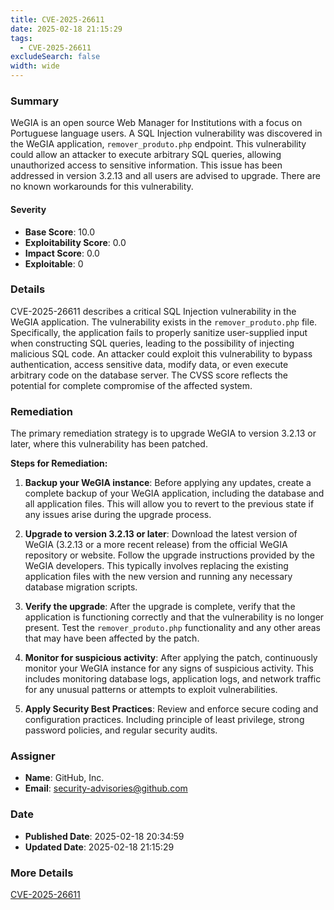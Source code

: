 ```yaml
---
title: CVE-2025-26611
date: 2025-02-18 21:15:29
tags:
  - CVE-2025-26611
excludeSearch: false
width: wide
---
```


### Summary
WeGIA is an open source Web Manager for Institutions with a focus on Portuguese language users. A SQL Injection vulnerability was discovered in the WeGIA application, `remover_produto.php` endpoint. This vulnerability could allow an attacker to execute arbitrary SQL queries, allowing unauthorized access to sensitive information. This issue has been addressed in version 3.2.13 and all users are advised to upgrade. There are no known workarounds for this vulnerability.

#### Severity
- **Base Score**: 10.0
- **Exploitability Score**: 0.0
- **Impact Score**: 0.0
- **Exploitable**: 0

### Details
CVE-2025-26611 describes a critical SQL Injection vulnerability in the WeGIA application. The vulnerability exists in the `remover_produto.php` file.  Specifically, the application fails to properly sanitize user-supplied input when constructing SQL queries, leading to the possibility of injecting malicious SQL code. An attacker could exploit this vulnerability to bypass authentication, access sensitive data, modify data, or even execute arbitrary code on the database server. The CVSS score reflects the potential for complete compromise of the affected system.

### Remediation
The primary remediation strategy is to upgrade WeGIA to version 3.2.13 or later, where this vulnerability has been patched.  

**Steps for Remediation:**

1.  **Backup your WeGIA instance**: Before applying any updates, create a complete backup of your WeGIA application, including the database and all application files. This will allow you to revert to the previous state if any issues arise during the upgrade process.

2.  **Upgrade to version 3.2.13 or later**: Download the latest version of WeGIA (3.2.13 or a more recent release) from the official WeGIA repository or website.  Follow the upgrade instructions provided by the WeGIA developers.  This typically involves replacing the existing application files with the new version and running any necessary database migration scripts.

3.  **Verify the upgrade**: After the upgrade is complete, verify that the application is functioning correctly and that the vulnerability is no longer present. Test the `remover_produto.php` functionality and any other areas that may have been affected by the patch.

4.  **Monitor for suspicious activity**:  After applying the patch, continuously monitor your WeGIA instance for any signs of suspicious activity. This includes monitoring database logs, application logs, and network traffic for any unusual patterns or attempts to exploit vulnerabilities.

5.  **Apply Security Best Practices**: Review and enforce secure coding and configuration practices. Including principle of least privilege, strong password policies, and regular security audits.

### Assigner
- **Name**: GitHub, Inc.
- **Email**: security-advisories@github.com

### Date
- **Published Date**: 2025-02-18 20:34:59
- **Updated Date**: 2025-02-18 21:15:29

### More Details
[CVE-2025-26611](https://www.cvedetails.com/cve/CVE-2025-26611)